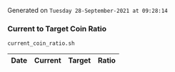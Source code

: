 Generated on `Tuesday 28-September-2021 at 09:28:14`

### Current to Target Coin Ratio
`current_coin_ratio.sh`

Date|Current|Target|Ratio
---|---|---|---
